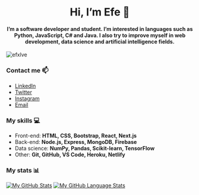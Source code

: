 <h1 align="center">Hi, I’m Efe 👋</h1>
<h4 align="center">I’m a software developer and student. I’m interested in languages such as Python, JavaScript, C# and Java. I also try to improve myself in web development, data science and artificial intelligence fields.</h4>

<p align="left"> <img src="https://komarev.com/ghpvc/?username=efxlve&label=Profile%20views&color=0e75b6&style=flat" alt="efxlve" /> </p>

<h3 align="left">Contact me 📫</h3>

- [LinkedIn](https://www.linkedin.com/in/efxlve/)
- [Twitter](https://twitter.com/efxlve)
- [Instagram](https://www.instagram.com/just.efxlve/)
- [Email](http://muharremefecayirbahce@gmail.com)

<h3 align="left">My skills 💻</h3>

- Front-end: **HTML, CSS, Bootstrap, React, Next.js**
- Back-end: **Node.js, Express, MongoDB, Firebase**
- Data science: **NumPy, Pandas, Scikit-learn, TensorFlow**
- Other: **Git, GitHub, VS Code, Heroku, Netlify**

<h3 align="left">My stats 📊</h3>

[![My GitHub Stats](https://github-readme-stats.vercel.app/api/?username=efxlve&count_private=true&theme=tokyonight&showicons=true)]()
[![My GitHub Language Stats](https://github-readme-stats.vercel.app/api/top-langs/?username=efxlve&langs_count=5&theme=tokyonight)]()


